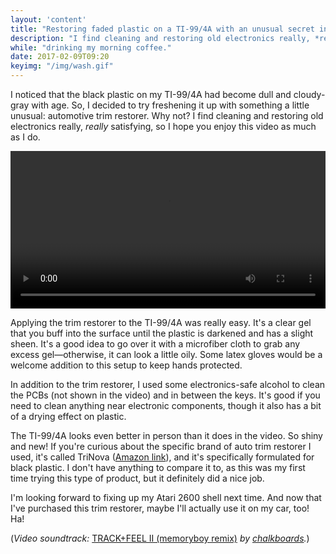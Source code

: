 ```yaml
---
layout: 'content'
title: "Restoring faded plastic on a TI-99/4A with an unusual secret ingredient"
description: "I find cleaning and restoring old electronics really, *really* satisfying, so I hope you enjoy this video as much as I do."
while: "drinking my morning coffee."
date: 2017-02-09T09:20
keyimg: "/img/wash.gif"
---
```


I noticed that the black plastic on my TI-99/4A had become dull and cloudy-gray with age. So, I decided to try freshening it up with something a little unusual: automotive trim restorer. Why not? I find cleaning and restoring old electronics really, *really* satisfying, so I hope you enjoy this video as much as I do. 

<p><video width="100%" height="auto" controls loop>
  <source src="http://www.nobadmemories.com/img/TI99Restore.mp4" type="video/mp4">
Your browser does not support the video tag.
</video></p>

Applying the trim restorer to the TI-99/4A was really easy. It's a clear gel that you buff into the surface until the plastic is darkened and has a slight sheen. It's a good idea to go over it with a microfiber cloth to grab any excess gel&mdash;otherwise, it can look a little oily. Some latex gloves would be a welcome addition to this setup to keep hands protected. 

In addition to the trim restorer, I used some electronics-safe alcohol to clean the PCBs (not shown in the video) and in between the keys. It's good if you need to clean anything near electronic components, though it also has a bit of a drying effect on plastic.

The TI-99/4A looks even better in person than it does in the video. So shiny and new! If you're curious about the specific brand of auto trim restorer I used, it's called TriNova ([Amazon link](http://amzn.to/2k7lQVp)), and it's specifically formulated for black plastic. I don't have anything to compare it to, as this was my first time trying this type of product, but it definitely did a nice job.

I'm looking forward to fixing up my Atari 2600 shell next time. And now that I've purchased this trim restorer, maybe I'll actually use it on my car, too! Ha!

(*Video soundtrack:* [TRACK+FEEL II (memoryboy remix)]((https://partytimehexcellent.bandcamp.com/)) *by [chalkboards](https://chalkboards.bandcamp.com/).*)